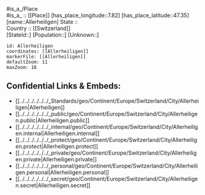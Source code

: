 ﻿---
location: [47.35,7.82] 
mapzoom: [7,12] 
mapmarker: city 
type: City
tags:
- geo/City


SpocWebEntityId: 28748
isDeleted: false
confidential: public

---
#is_a_/Place  
#is_a_ :: [[Place]] 
[has_place_longitude::7.82] 
[has_place_latitude::47.35] 
[name::Allerheiligen] 
State ::  
Country :: [[Switzerland]]  
[StateId::] 
[Population::] 
[Unknown::] 


```leaflet
id: Allerheiligen
coordinates: [[Allerheiligen]] 
markerFile: [[Allerheiligen]] 
defaultZoom: 11 
maxZoom: 18
```


## Confidential Links & Embeds: 
- [[../../../../../../_Standards/geo/Continent/Europe/Switzerland/City/Allerheiligen|Allerheiligen]] 
- [[../../../../../../_public/geo/Continent/Europe/Switzerland/City/Allerheiligen.public|Allerheiligen.public]] 
- [[../../../../../../_internal/geo/Continent/Europe/Switzerland/City/Allerheiligen.internal|Allerheiligen.internal]] 
- [[../../../../../../_protect/geo/Continent/Europe/Switzerland/City/Allerheiligen.protect|Allerheiligen.protect]] 
- [[../../../../../../_private/geo/Continent/Europe/Switzerland/City/Allerheiligen.private|Allerheiligen.private]] 
- [[../../../../../../_personal/geo/Continent/Europe/Switzerland/City/Allerheiligen.personal|Allerheiligen.personal]] 
- [[../../../../../../_secret/geo/Continent/Europe/Switzerland/City/Allerheiligen.secret|Allerheiligen.secret]] 

